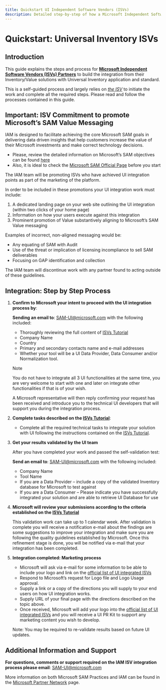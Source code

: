 ```yaml
---
title: Quickstart UI Independent Software Vendors (ISVs)
description: Detailed step-by-step of how a Microsoft Independent Software Vendor, or ISV, can integrate its solution with Universal Inventory application.
---
```

# Quickstart: Universal Inventory ISVs

## Introduction

This guide explains the steps and process for [**Microsoft Independent Software Vendors (ISVs) Partners**](../Overview/key-users.md) to build the integration from their Inventory/Value solutions with Universal Inventory application and standard.

This is a self-guided process and largely relies on <ins>*the ISV*</ins> to initiate the work and complete all the required steps. Please read and follow the processes contained in this guide.

## Important: ISV Commitment to promote Microsoft’s SAM Value Messaging

IAM is designed to facilitate achieving the core Microsoft SAM goals in delivering data driven insights that help customers increase the value of their Microsoft investments and make correct technology decisions.

- Please, review the detailed information on Microsoft’s SAM objectives can be found [here](https://blogs.partner.microsoft.com/mpn/myth-busting-software-asset-management-and-compliance-audits/)
- Also, it is ideal to check the [Microsoft SAM Official Page](https://www.microsoft.com/en-us/sam/default.aspx) before you start

The IAM team will be promoting ISVs who have achieved UI integration points as part of the marketing of the platform.

In order to be included in these promotions your UI integration work must include:

1. A dedicated landing page on your web site outlining the UI integration (within two clicks of your home page)
2. Information on how your users execute against this integration
3. Prominent promotion of Value substantively aligning to Microsoft’s SAM Value messaging

Examples of incorrect, non-aligned messaging would be:

- Any equating of SAM with Audit
- Use of the threat or implication of licensing incompliance to sell SAM deliverables
- Focusing on GAP identification and collection

The IAM team will discontinue work with any partner found to acting outside of these guidelines.

## Integration: Step by Step Process

1. **Confirm to Microsoft your intent to proceed with the UI integration process by**:  

   **Sending an email to**: SAM-UI@microsoft.com with the following included:
   - Thoroughly reviewing the full content of [ISVs Tutorial](../Tutorials/ISVs/introduction.md)
   - Company Name
   - Country
   - Primary and secondary contacts name and e-mail addresses
   - Whether your tool will be a UI Data Provider, Data Consumer and/or Normalization tool.
   > [!NOTE]
   > You do not have to integrate all 3 UI functionalities at the same time, you are very welcome to start with one and later on integrate other functionalities if that is of your wish.

   A Microsoft representative will then reply confirming your request has been received and introduce you to the technical UI developers that will support you during the integration process.

2. **Complete tasks described on the [ISVs Tutorial](../Tutorials/ISVs/introduction.md)**:

    - Complete all the required technical tasks to integrate your solution with UI following the instructions contained on the [ISVs Tutorial](../Tutorials/ISVs/introduction.md).

3. **Get your results validated by the UI team**

   After you have completed your work and passed the self-validation test:

   **Send an email to**: SAM-UI@microsoft.com with the following included:

   - Company Name
   - Tool Name
   - If you are a Data Provider – include a copy of the validated Inventory database for Microsoft to test against
   - If you are a Data Consumer – Please indicate you have successfully integrated your solution and are able to retrieve UI Database for use

4. **Microsoft will review your submissions according to the criteria established on the [ISVs Tutorial](../Tutorials/ISVs/introduction.md)**

   This validation work can take up to 1 calendar week. After validation is complete you will receive a notification e-mail about the findings are some suggestions to improve your integration and make sure you are following the quality guidelines established by Microsoft. Once this refinement stage is done, you will be notified via e-mail that your integration has been completed.

5. **Integration completed: Marketing process**

   - Microsoft will ask via e-mail for some information to be able to include your logo and link on the [official list of UI integrated ISVs](https://aka.ms/samiam)
   - Respond to Microsoft’s request for Logo file and Logo Usage approval.
   - Supply a link or a copy of the directions you will supply to your end users on how UI integration works.
   - Supply URL of your final page with the directions described on the topic above.
   - Once received, Microsoft will add your logo into the [official list of UI integrated ISVs](https://aka.ms/samiam) and you will receive a UI PR Kit to support any marketing content you wish to develop.

   Note: You may be required to re-validate results based on future UI updates.

## Additional Information and Support

**For questions, comments or support required on the IAM ISV integration process please email**: SAM-UI@microsoft.com

More information on both Microsoft SAM Practices and IAM can be found in the [Microsoft Partner Network](https://partner.microsoft.com/en-US/Licensing/software-asset-management#Navigated_Rich_Text_Node_11) page.